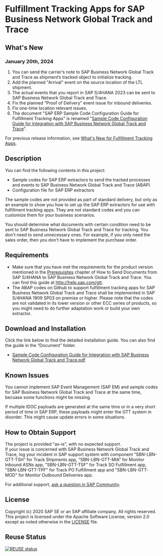 # Fulfillment Tracking Apps for SAP Business Network Global Track and Trace 

## What's New
### January 20th, 2024
1. You can send the carrier’s note to SAP Business Network Global Track and Trace as shipment’s tracked object to initialize tracking.
2. Add the planned "Arrival" event on the source location of the LTL shipment.
3. The actual events that you report in SAP S/4HANA 2023 can be sent to SAP Business Network Global Track and Trace.
4. Fix the planned “Proof of Delivery” event issue for inbound deliveries.
5. Fix one-time location relevant issues. 
6. The document "SAP ERP Sample Code Configuration Guide for Fulfillment Tracking Apps" is renamed "[Sample Code Configuration Guide for Integration with SAP Business Network Global Track and Trace](https://github.wdf.sap.corp/TrackAndTrace/GTT-V2-Standard-Apps/blob/test/lbn-gtt-standard-app/Documents/Sample%20Code%20Configuration%20Guide%20for%20Integration%20with%20SAP%20Business%20Network%20Global%20Track%20and%20Trace.pdf)".

For previous release information, see [What's New for Fulfillment Tracking Apps](https://github.com/SAP-samples/logistics-business-network-gtt-standardapps-samples/blob/test/lbn-gtt-standard-app/Documents/What's%20New%20for%20Fulfillment%20Tracking%20Apps.md).

## Description
You can find the following contents in this project:
* Sample codes for SAP ERP extractors to send the tracked processes and events to SAP Business Network Global Track and Trace (ABAP)
* Configuration file for SAP ERP extractors

The sample codes are not provided as part of standard delivery, but only as an example to show you how to set up the SAP ERP extractors for use with fulfillment tracking apps. They are not standard codes and you can customize them for your business scenarios. 

You should determine what documents with certain condition need to be sent to SAP Business Network Global Track and Trace for tracking. You don't need to send unnecessary ones. For example, if you only need the sales order, then you don't have to implement the purchase order.

 
## Requirements

* Make sure that you have met the requirements for the product version mentioned in the [Prerequisites](https://help.sap.com/docs/business-network-global-track-and-trace/a01652f35ace458c91e9c915ba052b64/6af8c81399a042168b19a3b74f5fb7bb.html) chapter of How to Send Documents from SAP S/4HANA to SAP Business Network Global Track and Trace. You can find this guide at http://help.sap.com/gtt. 
* The ABAP codes on Github to support fulfillment tracking apps for SAP Business Network Global Track and Trace shall be implemented in SAP S/4HANA 1909 SP03 on premise or higher. Please note that the codes are not validated in its lower version or other ECC series of products, so you might need to do further adaptation work or build your own extractor.

## Download and Installation
Click the link below to find the detailed installation guide. You can also find the guide in the “Document” folder.
* [Sample Code Configuration Guide for Integration with SAP Business Network Global Track and Trace.pdf](https://github.wdf.sap.corp/TrackAndTrace/GTT-V2-Standard-Apps/blob/test/lbn-gtt-standard-app/Documents/Sample%20Code%20Configuration%20Guide%20for%20Integration%20with%20SAP%20Business%20Network%20Global%20Track%20and%20Trace.pdf) </br>


## Known Issues
You cannot implement SAP Event Management (SAP EM) and sample codes for SAP Business Network Global Track and Trace at the same time, becuase some functions might be missing.

If multiple IDOC payloads are generated at the same time or in a very short period of time in SAP ERP, these payloads might enter the GTT system in disorder. This might cause update errors in some situations.

## How to Obtain Support
The project is provided "as-is", with no expected support. </br>
If your issue is concerned with SAP Business Network Global Track and Trace, log your incident in SAP support system with component “SBN-LBN-GTT-TSH” for Track Shipments app, “SBN-LBN-GTT-MIA” for Monitor Inbound ASNs app, "SBN-LBN-GTT-TSF" for Track SO Fulfillment app, "SBN-LBN-GTT-TPF" for Track PO Fulfillment app and "SBN-LBN-GTT-MOD" for Monitor Outbound Deliveries app. 

For additional support, [ask a question in SAP Community](https://answers.sap.com/questions/ask.html?additionalTagId=73555000100800000602).

## License
Copyright (c) 2020 SAP SE or an SAP affiliate company. All rights reserved. This project is licensed under the Apache Software License, version 2.0 except as noted otherwise in the [LICENSE](https://github.com/SAP-samples/logistics-business-network-gtt-samples/blob/master/LICENSES/Apache-2.0.txt) file.

## Reuse Status
[![REUSE status](https://api.reuse.software/badge/github.com/SAP-samples/logistics-business-network-gtt-standardapps-samples)](https://api.reuse.software/info/github.com/SAP-samples/logistics-business-network-gtt-standardapps-samples)
